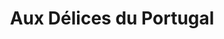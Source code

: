 ---
title: "Aux Délices du Portugal"
url: /pontault-combault/aux-delices-du-portugal/
shop: supermarché
---